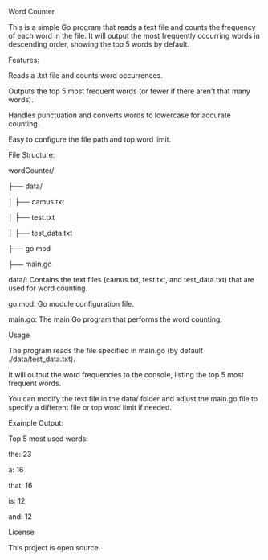 Word Counter

This is a simple Go program that reads a text file and counts the frequency of each word in the file. It will output the most frequently occurring words in descending order, showing the top 5 words by default.

Features:

Reads a .txt file and counts word occurrences.

Outputs the top 5 most frequent words (or fewer if there aren't that many words).

Handles punctuation and converts words to lowercase for accurate counting.

Easy to configure the file path and top word limit.


File Structure:

wordCounter/

├── data/

│   ├── camus.txt

│   ├── test.txt

│   ├── test_data.txt

├── go.mod

├── main.go

data/: Contains the text files (camus.txt, test.txt, and test_data.txt) that are used for word counting.

go.mod: Go module configuration file.

main.go: The main Go program that performs the word counting.

Usage

The program reads the file specified in main.go (by default ./data/test_data.txt).

It will output the word frequencies to the console, listing the top 5 most frequent words.

You can modify the text file in the data/ folder and adjust the main.go file to specify a different file or top word limit if needed.

Example Output:

Top 5 most used words:

the: 23

a: 16

that: 16

is: 12

and: 12

License

This project is open source.
